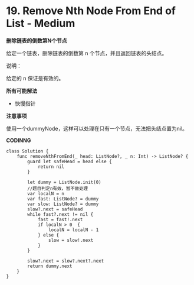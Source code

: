 # 19. Remove Nth Node From End of List - Medium
**删除链表的倒数第N个节点**

给定一个链表，删除链表的倒数第 n 个节点，并且返回链表的头结点。

说明：

给定的 n 保证是有效的。

**所有可能解法**

- 快慢指针

**注意事项**

使用一个dummyNode，这样可以处理在只有一个节点，无法把头结点置为nil。

**CODINNG**

```
class Solution {
    func removeNthFromEnd(_ head: ListNode?, _ n: Int) -> ListNode? {
        guard let safeHead = head else {
            return nil
        }

        let dummy = ListNode.init(0)
        //题目判定n有效，暂不做处理
        var localN = n
        var fast: ListNode? = dummy
        var slow: ListNode? = dummy
        slow?.next = safeHead
        while fast?.next != nil {
            fast = fast!.next
            if localN > 0  {
                localN = localN - 1
            } else {
                slow = slow!.next
            }
        }

        slow?.next = slow?.next?.next
        return dummy.next
    }
}
```
